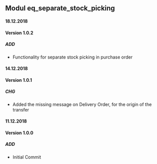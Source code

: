 ## Modul eq_separate_stock_picking

#### 18.12.2018
#### Version 1.0.2
##### ADD
- Functionality for separate stock picking in purchase order

#### 14.12.2018
#### Version 1.0.1
##### CHG
- Added the missing message on Delivery Order, for the origin of the transfer

#### 11.12.2018
#### Version 1.0.0
##### ADD
- Initial Commit